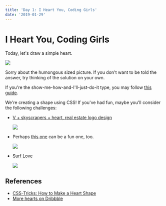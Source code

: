 ```yaml
---
title: 'Day 1: I Heart You, Coding Girls'
date: '2019-01-29'
---
```


# I Heart You, Coding Girls

Today, let's draw a simple heart.

![](https://css-tricks.com/wp-content/uploads/2017/05/book-heart-figure-5.jpg)

Sorry about the humongous sized picture. If you don't want to be told the answer, try thinking of the solution on your own.

If you're the show-me-how-and-I'll-just-do-it type, you may follow [this guide](https://css-tricks.com/books/volume-i/make-heart-shape/).

We're creating a shape using CSS! If you've had fun, maybe you'll consider the following challenges:

- [V + skyscrapers + heart, real estate logo design](https://dribbble.com/shots/4863326-V-skyscrapers-heart-real-estate-logo-design)

  ![](https://cdn.dribbble.com/users/5976/screenshots/4863326/v_skyscrapers_real_estate_logo_design_letter_mark_by_alex_tass.png)

- Perhaps [this one](https://dribbble.com/shots/4784479-Heart-fire-logo-concept-for-dating-app-2-for-sale) can be a fun one, too.

  ![](https://cdn.dribbble.com/users/1171903/screenshots/4784479/1-_recovered_.jpg)

- [Surf Love](https://dribbble.com/shots/5656766-Surf-Love)

  ![](https://cdn.dribbble.com/users/61921/screenshots/5656766/lovewave.png)

## References

- [CSS-Tricks: How to Make a Heart Shape](https://css-tricks.com/books/volume-i/make-heart-shape/)
- [More hearts on Dribbble](https://dribbble.com/search?q=heart)
